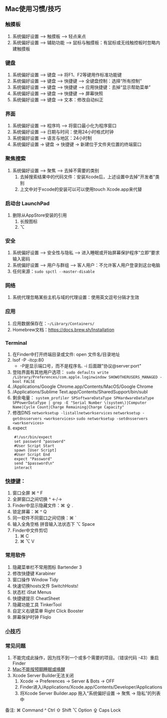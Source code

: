 ## Mac使用习惯/技巧
###  触摸板
1. 系统偏好设置 —> 触摸板 —> 轻点来点
2. 系统偏好设置 —> 辅助功能 —> 鼠标与触摸板：有鼠标或无线触控板时忽略内建触摸板
    
### 键盘
1. 系统偏好设置 —> 键盘 —> 将F1、F2等键用作标准功能键
2. 系统偏好设置 —> 键盘 —> 快捷键 —> 全键盘控制：选择“所有控制”
3. 系统偏好设置 —> 键盘 —> 快捷键 —> 应用快捷键：去掉“显示帮助菜单”
4. 系统偏好设置 —> 键盘 —> 快捷键 —> 屏幕快照
5. 系统偏好设置 —> 键盘 —> 文本：修改自动纠正
    
### 界面
1. 系统偏好设置 —> 程序坞 —> 将窗口最小化为程序窗口
2. 系统偏好设置 —> 日期与时间：使用24小时格式时钟
3. 系统偏好设置 —> 语言与地区：24小时制
4. 系统偏好设置 -> 键盘 -> 快捷键 -> 新建位于文件夹位置的终端窗口
    
### 聚焦搜索
1. 系统偏好设置 —> 聚焦 —> 去掉不需要的类别
    1. 去掉搜索结果中的代码文件：安装Xcode后，上述设置中去掉"开发者"类别
    2. 上文中对于xcode的安装可以可以使用touch Xcode.app来代替
      
### 启动台 LaunchPad
1. 删除从AppStore安装的引用
    1. 长按图标
    2. ⌥
    
### 安全
1. 系统偏好设置 —> 安全性与隐私 —> 进入睡眠或开始屏幕保护程序“立即”要求输入密码
2. 系统偏好设置 —> 用户与群组 —> 客人用户：不允许客人用户登录到这台电脑
3. 任何来源：```sudo spctl --master-disable```
    
### 网络
1. 系统代理忽略某些主机与域的代理设置：使用英文逗号分隔才生效
    
### 应用
1. 应用数据保存在：`~/Library/Containers/`
2. Homebrew文档：https://docs.brew.sh/Installation
    
### Terminal
1. 在Finder中打开终端目录或文件: open 文件名/目录地址
2. lsof -P -itcp:80
    * -P是显示端口号，而不是程序名. -i 后面跟"协议@server:port"
3. 登陆界面有其他用户选项：
    `sudo defaults write /Library/Preferences/com.apple.loginwindow SHOWOTHERUSERS_MANAGED -bool FALSE`
4. /Applications/Google Chrome.app/Contents/MacOS/Google Chrome
5. /Applications/Sublime Text.app/Contents/SharedSupport/bin/subl
6. 剩余电量：
    `system_profiler SPSoftwareDataType SPHardwareDataType SPPowerDataType | grep -E "Serial Number \(system\)|Computer Name|Cycle Count|Charge Remaining|Charge Capacity"`
7. 修改DNS
    `networksetup -listallnetworkservices`
    `networksetup -getdnsservers <workservices>`
    `sudo networksetup -setdnsservers <workservices>`
8. expect
```
    #!/usr/bin/expect
    set password "password" 
    #User Script Start
    spawn [User Script]
    #User Script End
    expect "Password"
    send "$password\n"
    interact
```
        
### [快捷键](../imgs/mac_skills_accelerator_key.png)：
1. 窗口全屏 ⌘ ^ F
2. 全屏窗口之间切换 ^ ←/→
3. Finder中显示隐藏文件：⌘ ⇪ .
4. 锁定屏幕：⌘ ^ Q
5. 同一软件不同窗口之间切换：⌘ `
6. 输入全角空格 拼音输入法状态下 ⌥ Space
7. Finder中文件剪切
    1. ⌘ C
    2. ⌘ ⌥ V
    
### 常用软件
1. 隐藏菜单栏不常用图标 Bartender 3
2. 修改快捷键 Karabiner
3. 窗口操作 Window Tidy
4. 快速切换hosts文件 SwitchHosts!
5. 状态栏 iStat Menus
6. 快捷键提示 CheatSheet
7. 隐藏功能工具 TinkerTool
8. 自定义右键菜单 Right Click Booster
9. 屏幕保护时钟 Fliqlo
    
### [小技巧](macos_skills_other.md)

### 常见问题
1. 不能完成此操作，因为找不到一个或多个需要的项目。（错误代码 -43）重启Finder
2. [Mac不能按预期睡眠或唤醒](https://support.apple.com/zh-cn/HT204760)
3. Xcode Server Builder无法关闭
    1. Xcode -> Preferences -> Server & Bots -> OFF
    2. Finder进入/Applications/Xcode.app/Contents/Developer/Applications
    3. 将Xcode Server Builder.app 拖入“系统偏好设置 -> 聚焦 -> 隐私”的列表中

备注: 
     ⌘ Command
     ^ Ctrl
     ⇧ Shift
     ⌥ Option
     ⇪ Caps Lock
    

